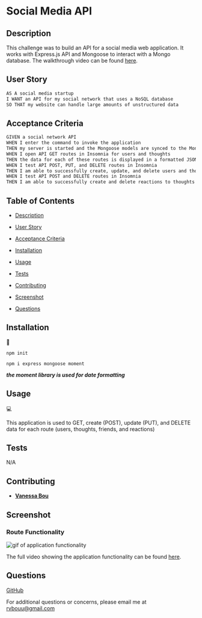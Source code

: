 # Social Media API

## Description

This challenge was to build an API for a social media web application. It works with Express.js API and Mongoose to interact with a Mongo database. The walkthrough video can be found [here](https://drive.google.com/file/d/1gL4E0uOULJbVOU1zMwr1mf0EZiByNN-r/view?usp=sharing).

## User Story

```md
AS A social media startup
I WANT an API for my social network that uses a NoSQL database
SO THAT my website can handle large amounts of unstructured data
```

## Acceptance Criteria

```md
GIVEN a social network API
WHEN I enter the command to invoke the application
THEN my server is started and the Mongoose models are synced to the MongoDB database
WHEN I open API GET routes in Insomnia for users and thoughts
THEN the data for each of these routes is displayed in a formatted JSON
WHEN I test API POST, PUT, and DELETE routes in Insomnia
THEN I am able to successfully create, update, and delete users and thoughts in my database
WHEN I test API POST and DELETE routes in Insomnia
THEN I am able to successfully create and delete reactions to thoughts and add and remove friends to a user’s friend list
```

## Table of Contents

* [Description](#description)

* [User Story](#user-story)

* [Acceptance Criteria](#acceptance-criteria)

* [Installation](#installation)

* [Usage](#usage)

* [Tests](#tests)

* [Contributing](#contributing)

* [Screenshot](#screenshot)

* [Questions](#questions)

## Installation

💾

`npm init`

`npm i express mongoose moment`

***the moment library is used for date formatting***

## Usage

💻

This application is used to GET, create (POST), update (PUT), and DELETE data for each route (users, thoughts, friends, and reactions)

## Tests

N/A

## Contributing

* [**Vanessa Bou**](https://github.com/rvbouu)

## Screenshot

### Route Functionality
![gif of application functionality](./assets/social-media.gif)

The full video showing the application functionality can be found [here](https://drive.google.com/file/d/1gL4E0uOULJbVOU1zMwr1mf0EZiByNN-r/view?usp=sharing).

## Questions

  [GitHub](https://github.com/rvbouu)

  For additional questions or concerns, please email me at rvbouu@gmail.com